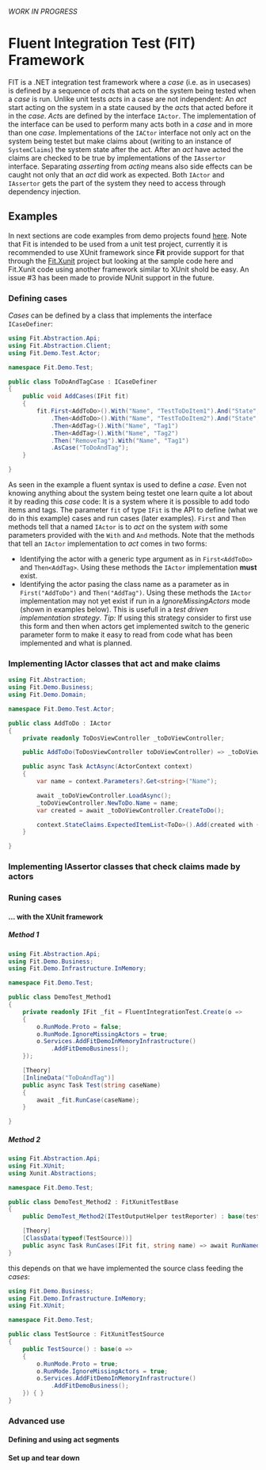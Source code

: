 *WORK IN PROGRESS*

# Fluent Integration Test (FIT) Framework

FIT is a .NET integration test framework where a *case* (i.e. as in usecases) is defined by a sequence of *act*s that acts on the system being tested when a *case* is run.
Unlike unit tests *act*s in a case are not independent: An *act* start acting on the system in a state caused by the *act*s that acted before it in the *case*. *Act*s are defined by the interface `IActor`.
The implementation of the interface can be used to perform many acts both in a *case* and in more than one *case*.
Implementations of the `IACtor` interface not only act on the system being testet but make claims about (writing to an instance of `SystemClaims`) the system state after the act.
After an *act* have acted the claims are checked to be true by implementations of the `IAssertor` interface.
Separating *asserting* from *acting* means also side effects can be caught not only that an *act* did work as expected.
Both `IActor` and `IAssertor` gets the part of the system they need to access through dependency injection.

## Examples

In next sections are code examples from demo projects found [here](https://github.com/Aha43/Fit/tree/main/src/Demo). Note that Fit is intended to be used from a unit test project, currently it is recommended to use XUnit framework since **Fit** provide support for that through the [Fit.Xunit](https://github.com/Aha43/Fit/tree/main/src/Fit.XUnit) project but looking at the sample code here and Fit.Xunit code using another framework similar to XUnit shold be easy. An issue #3 has been made to provide NUnit support in the future.  

### Defining cases

*Cases* can be defined by a class that implements the interface `ICaseDefiner`:

```cs
using Fit.Abstraction.Api;
using Fit.Abstraction.Client;
using Fit.Demo.Test.Actor;

namespace Fit.Demo.Test;

public class ToDoAndTagCase : ICaseDefiner
{
    public void AddCases(IFit fit)
    {
        fit.First<AddToDo>().With("Name", "TestToDoItem1").And("State", "Next")
            .Then<AddToDo>().With("Name", "TestToDoItem2").And("State", "SAP")
            .Then<AddTag>().With("Name", "Tag1")
            .Then<AddTag>().With("Name", "Tag2")
            .Then("RemoveTag").With("Name", "Tag1")
            .AsCase("ToDoAndTag");
    }

}
```
As seen in the example a fluent syntax is used to define a *case*. 
Even not knowing anything about the system being testet one learn quite a lot about it by reading this *case* code: It is a system where it is possible to add todo items and tags.
The parameter `fit` of type `IFit` is the API to define (what we do in this example) cases and run cases (later examples). 
`First` and `Then` methods tell that a named `IActor` is to *act* on the system *with* some parameters provided with the `With` and `And` methods. 
Note that the methods that tell an `IActor` implementation to *act* comes in two forms:

- Identifying the actor with a generic type argument as in `First<AddToDo>` and `Then<AddTag>`. Using these methods the `IActor` implementation **must** exist.
- Identifying the actor pasing the class name as a parameter as in `First("AddToDo")` and `Then("AddTag")`. Using these methods the `IActor` implementation may not yet exist if run in a *IgnoreMissingActors* mode (shown in examples below). This is usefull in a *test driven implementation strategy*. *Tip:* If using this strategy consider to first use this form and then when actors get implemented switch to the generic parameter form to make it easy to read from code what has been implemented and what is planned.

### Implementing IActor classes that act and make claims

```cs
using Fit.Abstraction;
using Fit.Demo.Business;
using Fit.Demo.Domain;

namespace Fit.Demo.Test.Actor;

public class AddToDo : IActor
{
    private readonly ToDosViewController _toDoViewController;

    public AddToDo(ToDosViewController toDoViewController) => _toDoViewController = toDoViewController;

    public async Task ActAsync(ActorContext context)
    {
        var name = context.Parameters?.Get<string>("Name");

        await _toDoViewController.LoadAsync();
        _toDoViewController.NewToDo.Name = name;
        var created = await _toDoViewController.CreateToDo();

        context.StateClaims.ExpectedItemList<ToDo>().Add(created with { }); 
    }

}

```

### Implementing IAssertor classes that check claims made by actors

### Runing cases

#### ... with the XUnit framework

##### Method 1
```cs 
using Fit.Abstraction.Api;
using Fit.Demo.Business;
using Fit.Demo.Infrastructure.InMemory;

namespace Fit.Demo.Test;

public class DemoTest_Method1
{
    private readonly IFit _fit = FluentIntegrationTest.Create(o =>
    {
        o.RunMode.Proto = false;
        o.RunMode.IgnoreMissingActors = true;
        o.Services.AddFitDemoInMemoryInfrastructure()
            .AddFitDemoBusiness();
    });

    [Theory]
    [InlineData("ToDoAndTag")]
    public async Task Test(string caseName)
    {
        await _fit.RunCase(caseName);
    }

}
```

##### Method 2
```cs 
using Fit.Abstraction.Api;
using Fit.XUnit;
using Xunit.Abstractions;

namespace Fit.Demo.Test;

public class DemoTest_Method2 : FitXunitTestBase
{
    public DemoTest_Method2(ITestOutputHelper testReporter) : base(testReporter) { }

    [Theory]
    [ClassData(typeof(TestSource))]
    public async Task RunCases(IFit fit, string name) => await RunNamedCase(fit, name);
}
```

this depends on that we have implemented the source class feeding the *cases*:
```cs
using Fit.Demo.Business;
using Fit.Demo.Infrastructure.InMemory;
using Fit.XUnit;

namespace Fit.Demo.Test;

public class TestSource : FitXunitTestSource
{
    public TestSource() : base(o =>
    {
        o.RunMode.Proto = true;
        o.RunMode.IgnoreMissingActors = true;
        o.Services.AddFitDemoInMemoryInfrastructure()
            .AddFitDemoBusiness();
    }) { }
}
```

### Advanced use

#### Defining and using act segments

#### Set up and tear down


